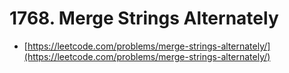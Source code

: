 # 1768. Merge Strings Alternately

- [https://leetcode.com/problems/merge-strings-alternately/](https://leetcode.com/problems/merge-strings-alternately/)
